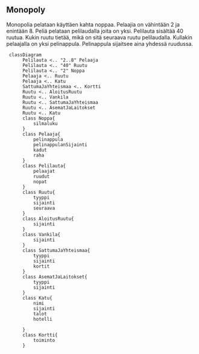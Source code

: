 ## Monopoly

Monopolia pelataan käyttäen kahta noppaa. Pelaajia on vähintään 2 ja enintään 8. Peliä pelataan pelilaudalla joita on yksi. Pelilauta sisältää 40 ruutua. Kukin ruutu tietää, mikä on sitä seuraava ruutu pelilaudalla. Kullakin pelaajalla on yksi pelinappula. Pelinappula sijaitsee aina yhdessä ruudussa.

```mermaid
 classDiagram
      Pelilauta <.. "2..8" Pelaaja
      Pelilauta <.. "40" Ruutu
      Pelilauta <.. "2" Noppa
      Pelaaja <.. Ruutu
      Pelaaja <.. Katu
      SattumaJaYhteismaa <.. Kortti
      Ruutu <.. AloitusRuutu
      Ruutu <.. Vankila
      Ruutu <.. SattumaJaYhteismaa
      Ruutu <.. AsematJaLaitokset
      Ruutu <.. Katu
      class Noppa{
          silmaluku
      }
      class Pelaaja{
          pelinappula
          pelinappulanSijainti
          kadut
          raha
      }
      class Pelilauta{
          pelaajat
          ruudut
          nopat
      }
      class Ruutu{
          tyyppi
          sijainti
          seuraava
      }
      class AloitusRuutu{
          sijainti
      }
      class Vankila{
          sijainti
      }
      class SattumaJaYhteismaa{
          tyyppi
          sijainti
          kortit
      }
      class AsematJaLaitokset{
          tyyppi
          sijainti
      }
      class Katu{
          nimi
          sijainti
          talot
          hotelli
          
      }
      class Kortti{
          toiminto
      }
```